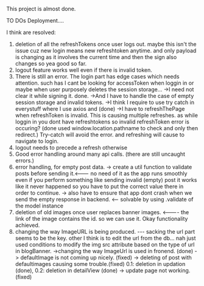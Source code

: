 This project is almost done.

TO DOs
Deployment.... 



I think are resolved:
1) deletion of all the refreshTokens once user logs out. maybe this isn't the issue cuz new login means new refreshtoken anytime. and only payload is changing as it involves the current time and then the sign also changes so yea good so far.
2) logout feature works well even if there is invalid token.
3) There is still an error. The login part has edge cases which needs attention. such has I cant be looking for accessToken when loggin in or maybe when user purposely deletes the session storage... 
->I need not clear it while signing it. done.
->And I have to handle the case of empty session storage and invalid tokens.
->I think I require to use try catch in everystuff where I use axios and (done)
->I have to refreshThePage when refreshToken is invalid. This is causing multiple refreshes. as while loggin in you dont have refreshtokens so invalid refreshToken error is occuring? (done used window.location.pathname to check and only then redirect.)
  Try-catch will avoid the error. and refreshing will cause to navigate to login.
4) logout needs to precede a refresh otherwise
5) Good error handling around many api calls. (there are still uncaught errors.)
6) error handling, for empty post data. 
-> create a util function to validate posts before sending it.<--- no need of it as the app runs smoothly even if you perform something like sending invalid (empty) post it works like it never happened so you have to put the correct value there in order to continue.
-> also have to ensure that app dont crash when we send the empty response in backend. <-- solvable by using .validate of the model instance
7) deletion of old images once user replaces banner images. <---- the link of the image contains the id. so we can use it. Okay functionality achieved.
8) changing the way ImageURL is being produced. --- sacking the url part seems to be the key. other I think is to edit the url from the db... nah just used conditions to modify the img src attribute based on the type of url in blogBanner.
->changing the way ImageUrl is used in fronend. (done)
-> defaultImage is not coming up nicely. (fixed)
-> deleting of post with defaultimages causing some trouble.(fixed) 0.1: deletion in updation (done), 0.2: deletion in detailView (done)
-> update page not working. (fixed)